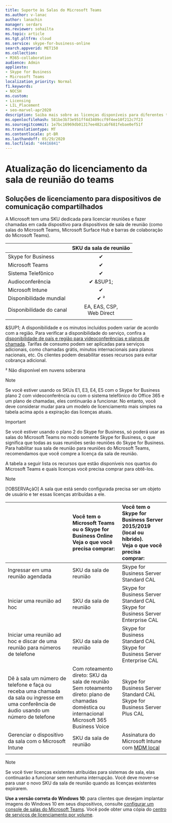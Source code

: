 ```yaml
---
title: Suporte às Salas do Microsoft Teams
ms.author: v-lanac
author: lanachin
manager: serdars
ms.reviewer: sohailta
ms.topic: article
ms.tgt.pltfrm: cloud
ms.service: skype-for-business-online
search.appverid: MET150
ms.collection:
- M365-collaboration
audience: Admin
appliesto:
- Skype for Business
- Microsoft Teams
localization_priority: Normal
f1.keywords:
- NOCSH
ms.custom:
- Licensing
- LIL_Placement
- seo-marvel-apr2020
description: Saiba mais sobre as licenças disponíveis para diferentes tipos de recursos de chamada e reunião nos quartos do Microsoft Teams.
ms.openlocfilehash: 581be3b73e951ff4d3409ccf9f4ee10f212c7f23
ms.sourcegitcommit: 1e7bc16969db01317ee482cabf681febae0ef51f
ms.translationtype: MT
ms.contentlocale: pt-BR
ms.lasthandoff: 05/29/2020
ms.locfileid: "44416841"
---
```

# <a name="teams-meeting-room-licensing-update"></a>Atualização do licenciamento da sala de reunião do teams

## <a name="licensing-solutions-for-shared-communication-devices"></a>Soluções de licenciamento para dispositivos de comunicação compartilhados

A Microsoft tem uma SKU dedicada para licenciar reuniões e fazer chamadas em cada dispositivo para dispositivos de sala de reunião (como salas do Microsoft Teams, Microsoft Surface Hub e barras de colaboração do Microsoft Teams).

||SKU da sala de reunião |  
|:--- |:---: |
|Skype for Business |&#x2714;|
|Microsoft Teams|  &#x2714;|
|Sistema Telefônico|  &#x2714;|
|Audioconferência|&#x2714; &SUP1;|
|Microsoft Intune|&#x2714;|  
|Disponibilidade mundial | &#x2714; &sup2;|
|Disponibilidade do canal | EA, EAS, CSP, <br/>Web Direct |
| | | |

&SUP1; A disponibilidade e os minutos incluídos podem variar de acordo com a região. Para verificar a disponibilidade do serviço, confira a [disponibilidade de país e região para videoconferências e planos de chamada](https://docs.microsoft.com/microsoftteams/country-and-region-availability-for-audio-conferencing-and-calling-plans). Tarifas de consumo podem ser aplicadas para serviços adicionais, como chamadas grátis, minutos internacionais para planos nacionais, etc. Os clientes podem desabilitar esses recursos para evitar cobrança adicional.  

&sup2; Não disponível em nuvens soberana  


> [!NOTE]
> Se você estiver usando os SKUs E1, E3, E4, E5 com o Skype for Business plano 2 com videoconferência ou com o sistema telefônico do Office 365 e um plano de chamadas, eles continuarão a funcionar. No entanto, você deve considerar mudar para um modelo de licenciamento mais simples na tabela acima após a expiração das licenças atuais.

> [!IMPORTANT]
> Se você estiver usando o plano 2 do Skype for Business, só poderá usar as salas do Microsoft Teams no modo somente Skype for Business, o que significa que todas as suas reuniões serão reuniões do Skype for Business. Para habilitar sua sala de reunião para reuniões do Microsoft Teams, recomendamos que você compre a licença da sala de reunião. 

A tabela a seguir lista os recursos que estão disponíveis nos quartos do Microsoft Teams e quais licenças você precisa comprar para obtê-los.
  
> [!NOTE]
> [!OBSERVAçãO] A sala que está sendo configurada precisa ser um objeto de usuário e ter essas licenças atribuídas a ele.

|  | Você tem o Microsoft Teams ou o Skype for Business Online <br/> Veja o que você precisa comprar:   |Você tem o Skype for Business Server 2015/2019 (local ou híbrido). <br/> Veja o que você precisa comprar:|
|:-----|:-----|:-----|
|Ingressar em uma reunião agendada  | SKU da sala de reunião  |Skype for Business Server Standard CAL  |
|Iniciar uma reunião ad hoc | SKU da sala de reunião  |Skype for Business Server Standard CAL  <br/> Skype for Business Server Enterprise CAL|
|Iniciar uma reunião ad hoc e discar de uma reunião para números de telefone |  SKU da sala de reunião |Skype for Business Standard CAL  <br/> Skype for Business Server Enterprise CAL|
|Dê à sala um número de telefone e faça ou receba uma chamada da sala ou ingresse em uma conferência de áudio usando um número de telefone  | Com roteamento direto: SKU da sala de reunião<br/>Sem roteamento direto: plano de chamadas doméstica ou internacional<br/>Microsoft 365 Business Voice  |Skype for Business Server Standard CAL  <br/> Skype for Business Server Plus CAL  |
|Gerenciar o dispositivo da sala com o Microsoft Intune |SKU da sala de reunião  |Assinatura do Microsoft Intune com [MDM local](https://docs.microsoft.com/configmgr/mdm/plan-design/plan-on-premises-mdm) |
| |||

> [!NOTE]
> Se você tiver licenças existentes atribuídas para sistemas de sala, elas continuarão a funcionar sem nenhuma interrupção. Você deve mover-se para usar o novo SKU da sala de reunião quando as licenças existentes expirarem.  

 **Use a versão correta do Windows 10**: para clientes que desejam implantar imagens do Windows 10 em seus dispositivos, consulte [configurar um console de salas do Microsoft Teams](https://docs.microsoft.com/microsoftteams/room-systems/console). Você pode obter uma cópia do [centro de serviços de licenciamento por volume](https://www.microsoft.com/Licensing/servicecenter/).
